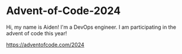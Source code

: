 # Advent-of-Code-2024

Hi, my name is Aiden! I'm a DevOps engineer. I am participating in the advent
of code this year!

https://adventofcode.com/2024

